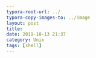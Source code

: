 ```yaml
---
typora-root-url: ../
typora-copy-images-to: ../image
layout: post
title: 
date: 2019-10-13 21:37
category: Unix
tags: [shell]
---
```


